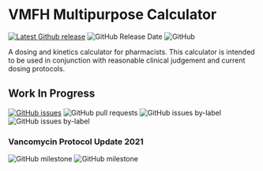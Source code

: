 # VMFH Multipurpose Calculator

[![Latest Github release](https://img.shields.io/github/release/pharmot/multipurpose-calculator.svg)](https://github.com/pharmot/multipurpose-calculator/releases/latest)
![GitHub Release Date](https://img.shields.io/github/release-date/pharmot/multipurpose-calculator)
![GitHub](https://img.shields.io/github/license/pharmot/multipurpose-calculator)

A dosing and kinetics calculator for pharmacists.  This calculator is intended to be used in conjunction with reasonable clinical judgement and current dosing protocols.




## Work In Progress

[![GitHub issues](https://img.shields.io/github/issues-raw/pharmot/multipurpose-calculator)](https://github.com/pharmot/multipurpose-calculator/issues)
![GitHub pull requests](https://img.shields.io/github/issues-pr-raw/pharmot/multipurpose-calculator)
![GitHub issues by-label](https://img.shields.io/github/issues-raw/pharmot/multipurpose-calculator/bug?color=%23D73A4A&label=bugs)
![GitHub issues by-label](https://img.shields.io/github/issues-raw/pharmot/multipurpose-calculator/enhancement?color=%23A2EEEF&label=enhancements)


### Vancomycin Protocol Update 2021

![GitHub milestone](https://img.shields.io/github/milestones/progress-percent/pharmot/multipurpose-calculator/1?label="Progress") ![GitHub milestone](https://img.shields.io/github/milestones/issues-open/pharmot/multipurpose-calculator/1?label=Items%20remaining)
